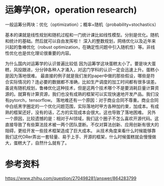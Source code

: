 # 运筹学(OR，operation research)
一般运筹分两块：优化（optimization）；概率+随机（probability+stochastics）


基本的课就是线性规划和随机过程和一门统计课比如线性模型。分别是优化。随机和统计的基础。然后就可以自由发挥啦！
深入的整数规划，网络优化以及近年来兴起的鲁棒优化（robust optimization，在确定性问题中引入随机性）等。非线性优化也是优化理论很重要的内容。



为什么国内对运筹学的认识普遍比较低
因为运筹学这块蛋糕太小了。要是块大蛋糕，风投跟进，分分钟各种人才涌入，对这门学科的认识一定会迅速上升。蛋糕小是因为落地很难。
最直接的例子就是我们发的paper中做的那些假设，哪些是符合实际情况的？连必要的数据都不准确，比如生产调度的加工时间都有很多误差。虽说有随机规划，鲁棒优化这种技术，但是这两个技术哪个不是要消耗巨量计算资源的。就算有计算资源，我们也没有成熟的框架可以实现快速地开发产品。我们没有pytorch，tensorflow。
落地难还有一个原因：对于商业合同不尊重。商业合同中白纸黑字圈定的一个优化问题范围，实际落地时甲方各种加约束，加成本。有成熟的框架还好，没有的话，乙方的实现成本会很大。这也导致了落地困难。
另外一个原因，比较遗憾的是：相对于AI领域，我们这个圈子不怎么喜欢开源代码。这直接导致了有些算法技术被一两个团队垄断。不仅对算法创新、应用创新有很大的阻碍，更给开发一些技术框架造成了巨大成本。
从技术角度来看什么时候能够靠我们这代ORer弄出一套轻量、易于上手、开源的框架，什么时候蛋糕就会慢慢做大，蛋糕大了，自然什么就有了。


# 参考资料
https://www.zhihu.com/question/270498281/answer/864283799